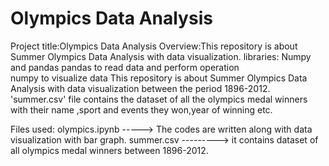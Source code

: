 # Olympics Data Analysis
Project title:Olympics  Data Analysis 
Overview:This repository is about Summer Olympics Data Analysis with data visualization.
libraries: Numpy and pandas
pandas to read data and perform operation<br/>
numpy to visualize data
 This repository is about Summer Olympics Data Analysis with data visualization between the period 1896-2012.
'summer.csv' file contains the dataset of all the olympics medal winners with their name ,sport and events they won,year of winning etc.
 
Files used:
olympics.ipynb -----> The codes are written along with data visualization with bar graph.
summer.csv ---------> it contains dataset of all olympics medal winners between 1896-2012.
